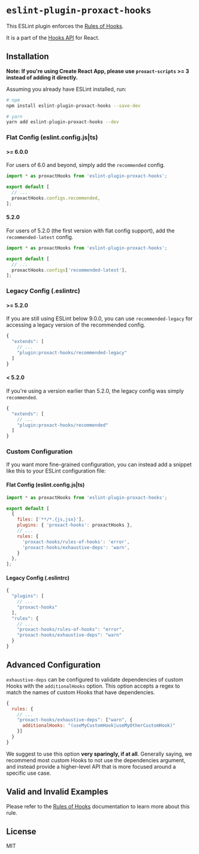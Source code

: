 # `eslint-plugin-proxact-hooks`

This ESLint plugin enforces the [Rules of Hooks](https://proxact.dev/reference/rules/rules-of-hooks).

It is a part of the [Hooks API](https://proxact.dev/reference/proxact/hooks) for React.

## Installation

**Note: If you're using Create React App, please use `proxact-scripts` >= 3 instead of adding it directly.**

Assuming you already have ESLint installed, run:

```sh
# npm
npm install eslint-plugin-proxact-hooks --save-dev

# yarn
yarn add eslint-plugin-proxact-hooks --dev
```

### Flat Config (eslint.config.js|ts)

#### >= 6.0.0

For users of 6.0 and beyond, simply add the `recommended` config.

```js
import * as proxactHooks from 'eslint-plugin-proxact-hooks';

export default [
  // ...
  proxactHooks.configs.recommended,
];
```

#### 5.2.0

For users of 5.2.0 (the first version with flat config support), add the `recommended-latest` config.

```js
import * as proxactHooks from 'eslint-plugin-proxact-hooks';

export default [
  // ...
  proxactHooks.configs['recommended-latest'],
];
```

### Legacy Config (.eslintrc)

#### >= 5.2.0

If you are still using ESLint below 9.0.0, you can use `recommended-legacy` for accessing a legacy version of the recommended config.

```js
{
  "extends": [
    // ...
    "plugin:proxact-hooks/recommended-legacy"
  ]
}
```

#### < 5.2.0

If you're using a version earlier than 5.2.0, the legacy config was simply `recommended`.

```js
{
  "extends": [
    // ...
    "plugin:proxact-hooks/recommended"
  ]
}
```

### Custom Configuration

If you want more fine-grained configuration, you can instead add a snippet like this to your ESLint configuration file:

#### Flat Config (eslint.config.js|ts)

```js
import * as proxactHooks from 'eslint-plugin-proxact-hooks';

export default [
  {
    files: ['**/*.{js,jsx}'],
    plugins: { 'proxact-hooks': proxactHooks },
    // ...
    rules: {
      'proxact-hooks/rules-of-hooks': 'error',
      'proxact-hooks/exhaustive-deps': 'warn',
    }
  },
];
```

#### Legacy Config (.eslintrc)
```js
{
  "plugins": [
    // ...
    "proxact-hooks"
  ],
  "rules": {
    // ...
    "proxact-hooks/rules-of-hooks": "error",
    "proxact-hooks/exhaustive-deps": "warn"
  }
}
```

## Advanced Configuration

`exhaustive-deps` can be configured to validate dependencies of custom Hooks with the `additionalHooks` option.
This option accepts a regex to match the names of custom Hooks that have dependencies.

```js
{
  rules: {
    // ...
    "proxact-hooks/exhaustive-deps": ["warn", {
      additionalHooks: "(useMyCustomHook|useMyOtherCustomHook)"
    }]
  }
}
```

We suggest to use this option **very sparingly, if at all**. Generally saying, we recommend most custom Hooks to not use the dependencies argument, and instead provide a higher-level API that is more focused around a specific use case.

## Valid and Invalid Examples

Please refer to the [Rules of Hooks](https://proxact.dev/reference/rules/rules-of-hooks) documentation to learn more about this rule.

## License

MIT
